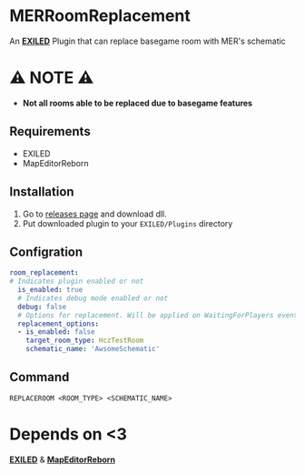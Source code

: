 # MERRoomReplacement
An **[EXILED](https://github.com/Exiled-Team/EXILED)** Plugin that can replace basegame room with MER's schematic 
# ⚠️ NOTE ⚠️
+ **Not all rooms able to be replaced due to basegame features**

## Requirements
+ EXILED
+ MapEditorReborn

## Installation
1. Go to [releases page](https://github.com/FakeMan2332/MERRoomReplacement/releases/latest) and download dll.
2. Put downloaded plugin to your `EXILED/Plugins` directory

## Configration

```yml
room_replacement:
# Indicates plugin enabled or not
  is_enabled: true
  # Indicates debug mode enabled or not
  debug: false
  # Options for replacement. Will be applied on WaitingForPlayers event
  replacement_options:
  - is_enabled: false
    target_room_type: HczTestRoom
    schematic_name: 'AwsomeSchematic'
```

## Command
```
REPLACEROOM <ROOM_TYPE> <SCHEMATIC_NAME>
```

# Depends on <3
**[EXILED](https://github.com/Exiled-Team/EXILED)** & **[MapEditorReborn](https://github.com/Michal78900/MapEditorReborn)**
